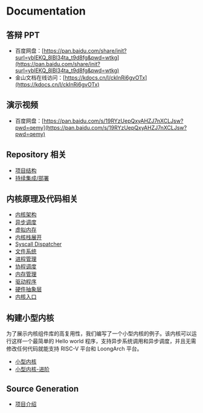 # Documentation

## 答辩 PPT

- 百度网盘：[https://pan.baidu.com/share/init?surl=yblEKQ_8lBl34ta_t9d8fg&pwd=wtkg](https://pan.baidu.com/share/init?surl=yblEKQ_8lBl34ta_t9d8fg&pwd=wtkg)
- 金山文档在线访问：[https://kdocs.cn/l/ckInRi6gvOTx](https://kdocs.cn/l/ckInRi6gvOTx)
## 演示视频

- 百度网盘：[https://pan.baidu.com/s/19RYzUepQxyAHZJ7nXCLJsw?pwd=qemy](https://pan.baidu.com/s/19RYzUepQxyAHZJ7nXCLJsw?pwd=qemy)

## Repository 相关

- [项目结构](repository/structure.md)
- [持续集成/部署](repository/continuous-integration.md)

## 内核原理及代码相关

- [内核架构](kernel/kernel-architecture.md)
- [异步调度](kernel/minimal-kernel-advance.md)
- [虚拟内存](kernel/virtual-memory.md)
- [内核栈展开](kernel/stack-unwinding.md)
- [Syscall Dispatcher](kernel/syscall-dispatcher.md)
- [文件系统](kernel/filesystem.md)
- [进程管理](kernel/process_management.md)
- [协程调度](kernel/coroutine-scheduling.md)
- [内存管理](kernel/memory-overview.md)
- [驱动程序](kernel/drivers.md)
- [硬件抽象层](kernel/hardware-abstraction-layer.md)
- [内核入口](kernel/README.md)

## 构建小型内核

为了展示内核组件库的高复用性，我们编写了一个小型内核的例子。该内核可以运行这样一个最简单的 Hello world 程序，支持异步系统调用和异步调度，并且无需修改任何代码就能支持 RISC-V 平台和 LoongArch 平台。

- [小型内核](kernel/minimal-kernel.md)
- [小型内核-进阶](kernel/minimal-kernel-advance.md)

## Source Generation
- [项目介绍](source-generation/README.md)

